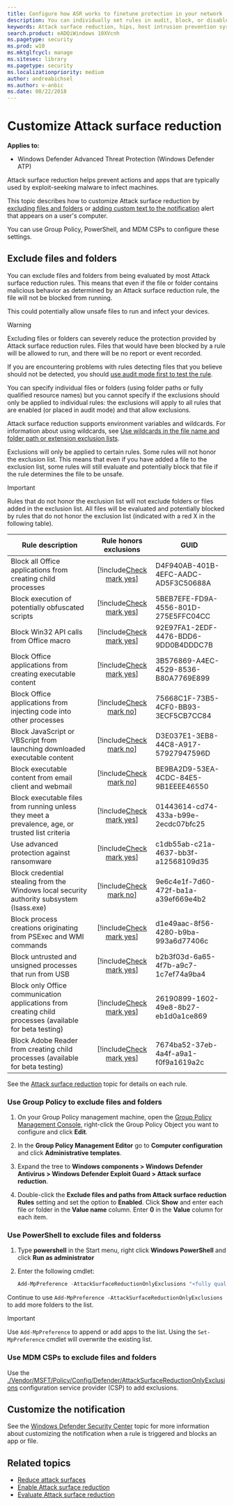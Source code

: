 ```yaml
---
title: Configure how ASR works to finetune protection in your network
description: You can individually set rules in audit, block, or disabled modes, and add files and folders that should be excluded from ASR
keywords: Attack surface reduction, hips, host intrusion prevention system, protection rules, anti-exploit, antiexploit, exploit, infection prevention, customize, configure, exclude
search.product: eADQiWindows 10XVcnh
ms.pagetype: security
ms.prod: w10
ms.mktglfcycl: manage
ms.sitesec: library
ms.pagetype: security
ms.localizationpriority: medium
author: andreabichsel
ms.author: v-anbic
ms.date: 08/22/2018
---
```


# Customize Attack surface reduction

**Applies to:**

- Windows Defender Advanced Threat Protection (Windows Defender ATP)














Attack surface reduction helps prevent actions and apps that are typically used by exploit-seeking malware to infect machines. 

This topic describes how to customize Attack surface reduction by [excluding files and folders](#exclude-files-and-folders) or [adding custom text to the notification](#customize-the-notification) alert that appears on a user's computer.

You can use Group Policy, PowerShell, and MDM CSPs to configure these settings.

## Exclude files and folders

You can exclude files and folders from being evaluated by most Attack surface reduction rules. This means that even if the file or folder contains malicious behavior as determined by an Attack surface reduction rule, the file will not be blocked from running. 

This could potentially allow unsafe files to run and infect your devices.

>[!WARNING]
>Excluding files or folders can severely reduce the protection provided by Attack surface reduction rules. Files that would have been blocked by a rule will be allowed to run, and there will be no report or event recorded.
> 
>If you are encountering problems with rules detecting files that you believe should not be detected, you should [use audit mode first to test the rule](enable-attack-surface-reduction.md#enable-and-audit-attack-surface-reduction-rules).

You can specify individual files or folders (using folder paths or fully qualified resource names) but you cannot specify if the exclusions should only be applied to individual rules: the exclusions will apply to all rules that are enabled (or placed in audit mode) and that allow exclusions.

Attack surface reduction supports environment variables and wildcards. For information about using wildcards, see [Use wildcards in the file name and folder path or extension exclusion lists](https://docs.microsoft.com/windows/security/threat-protection/windows-defender-antivirus/configure-extension-file-exclusions-windows-defender-antivirus#use-wildcards-in-the-file-name-and-folder-path-or-extension-exclusion-lists). 

Exclusions will only be applied to certain rules. Some rules will not honor the exclusion list. This means that even if you have added a file to the exclusion list, some rules will still evaluate and potentially block that file if the rule determines the file to be unsafe.

>[!IMPORTANT] 
>Rules that do not honor the exclusion list will not exclude folders or files added in the exclusion list. All files will be evaluated and potentially blocked by rules that do not honor the exclusion list (indicated with a red X in the following table). 


Rule description | Rule honors exclusions | GUID 
-|:-:|-
Block all Office applications from creating child processes | [!include[Check mark yes](images/svg/check-yes.svg)] | D4F940AB-401B-4EFC-AADC-AD5F3C50688A
Block execution of potentially obfuscated scripts | [!include[Check mark yes](images/svg/check-yes.svg)] | 5BEB7EFE-FD9A-4556-801D-275E5FFC04CC
Block Win32 API calls from Office macro | [!include[Check mark yes](images/svg/check-yes.svg)] | 92E97FA1-2EDF-4476-BDD6-9DD0B4DDDC7B
Block Office applications from creating executable content | [!include[Check mark yes](images/svg/check-yes.svg)] | 3B576869-A4EC-4529-8536-B80A7769E899
Block Office applications from injecting code into other processes | [!include[Check mark no](images/svg/check-no.svg)] | 75668C1F-73B5-4CF0-BB93-3ECF5CB7CC84
Block JavaScript or VBScript from launching downloaded executable content | [!include[Check mark no](images/svg/check-no.svg)] | D3E037E1-3EB8-44C8-A917-57927947596D
Block executable content from email client and webmail | [!include[Check mark no](images/svg/check-no.svg)] | BE9BA2D9-53EA-4CDC-84E5-9B1EEEE46550
Block executable files from running unless they meet a prevalence, age, or trusted list criteria | [!include[Check mark yes](images/svg/check-yes.svg)] | 01443614-cd74-433a-b99e-2ecdc07bfc25
Use advanced protection against ransomware | [!include[Check mark yes](images/svg/check-yes.svg)] | c1db55ab-c21a-4637-bb3f-a12568109d35
Block credential stealing from the Windows local security authority subsystem (lsass.exe) | [!include[Check mark no](images/svg/check-no.svg)] | 9e6c4e1f-7d60-472f-ba1a-a39ef669e4b2
Block process creations originating from PSExec and WMI commands | [!include[Check mark yes](images/svg/check-yes.svg)] | d1e49aac-8f56-4280-b9ba-993a6d77406c
Block untrusted and unsigned processes that run from USB | [!include[Check mark yes](images/svg/check-yes.svg)] | b2b3f03d-6a65-4f7b-a9c7-1c7ef74a9ba4
Block only Office communication applications from creating child processes (available for beta testing) | [!include[Check mark yes](images/svg/check-yes.svg)] | 26190899-1602-49e8-8b27-eb1d0a1ce869
Block Adobe Reader from creating child processes (available for beta testing) | [!include[Check mark yes](images/svg/check-yes.svg)] | 7674ba52-37eb-4a4f-a9a1-f0f9a1619a2c


See the [Attack surface reduction](attack-surface-reduction-exploit-guard.md) topic for details on each rule.


### Use Group Policy to exclude files and folders

1.  On your Group Policy management machine, open the [Group Policy Management Console](https://technet.microsoft.com/library/cc731212.aspx), right-click the Group Policy Object you want to configure and click **Edit**.

3.  In the **Group Policy Management Editor** go to **Computer configuration** and click **Administrative templates**.

5.  Expand the tree to **Windows components > Windows Defender Antivirus > Windows Defender Exploit Guard > Attack surface reduction**.

6. Double-click the **Exclude files and paths from Attack surface reduction Rules** setting and set the option to **Enabled**. Click **Show** and enter each file or folder in the **Value name** column. Enter **0** in the **Value** column for each item. 

### Use PowerShell to exclude files and folderss

1. Type **powershell** in the Start menu, right click **Windows PowerShell** and click **Run as administrator**
2. Enter the following cmdlet:

    ```PowerShell
    Add-MpPreference -AttackSurfaceReductionOnlyExclusions "<fully qualified path or resource>"
    ```

Continue to use `Add-MpPreference -AttackSurfaceReductionOnlyExclusions` to add more folders to the list. 


>[!IMPORTANT]
>Use `Add-MpPreference` to append or add apps to the list. Using the `Set-MpPreference` cmdlet will overwrite the existing list. 

### Use MDM CSPs to exclude files and folders

Use the [./Vendor/MSFT/Policy/Config/Defender/AttackSurfaceReductionOnlyExclusions](https://docs.microsoft.com/windows/client-management/mdm/policy-csp-defender#defender-attacksurfacereductiononlyexclusions) configuration service provider (CSP) to add exclusions.



## Customize the notification

See the [Windows Defender Security Center](../windows-defender-security-center/windows-defender-security-center.md#customize-notifications-from-the-windows-defender-security-center) topic for more information about customizing the notification when a rule is triggered and blocks an app or file.



## Related topics

- [Reduce attack surfaces](attack-surface-reduction-exploit-guard.md)
- [Enable Attack surface reduction](enable-attack-surface-reduction.md)
- [Evaluate Attack surface reduction](evaluate-attack-surface-reduction.md)

